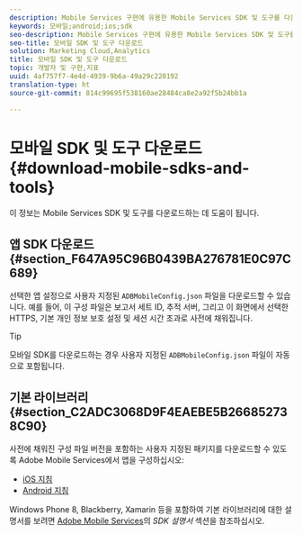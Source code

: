 ```yaml
---
description: Mobile Services 구현에 유용한 Mobile Services SDK 및 도구를 다운로드하는 데 도움이 되는 정보입니다.
keywords: 모바일;android;ios;sdk
seo-description: Mobile Services 구현에 유용한 Mobile Services SDK 및 도구를 다운로드하는 데 도움이 되는 정보입니다.
seo-title: 모바일 SDK 및 도구 다운로드
solution: Marketing Cloud,Analytics
title: 모바일 SDK 및 도구 다운로드
topic: 개발자 및 구현,지표
uuid: 4af757f7-4e4d-4939-9b6a-49a29c220192
translation-type: ht
source-git-commit: 814c99695f538160ae28484ca8e2a92f5b24bb1a

---
```



# 모바일 SDK 및 도구 다운로드{#download-mobile-sdks-and-tools}

이 정보는 Mobile Services SDK 및 도구를 다운로드하는 데 도움이 됩니다.

## 앱 SDK 다운로드 {#section_F647A95C96B0439BA276781E0C97C689}

선택한 앱 설정으로 사용자 지정된 `ADBMobileConfig.json` 파일을 다운로드할 수 있습니다. 예를 들어, 이 구성 파일은 보고서 세트 ID, 추적 서버, 그리고 이 화면에서 선택한 HTTPS, 기본 개인 정보 보호 설정 및 세션 시간 초과로 사전에 채워집니다.

>[!TIP]
>
>모바일 SDK를 다운로드하는 경우 사용자 지정된 `ADBMobileConfig.json` 파일이 자동으로 포함됩니다.

## 기본 라이브러리 {#section_C2ADC3068D9F4EAEBE5B266852738C90}

사전에 채워진 구성 파일 버전을 포함하는 사용자 지정된 패키지를 다운로드할 수 있도록 Adobe Mobile Services에서 앱을 구성하십시오:

* [iOS 지침](/help/ios/getting-started/requirements.md)
* [Android 지침](/help/android/getting-started/requirements.md)

Windows Phone 8, Blackberry, Xamarin 등을 포함하여 기본 라이브러리에 대한 설명서를 보려면 [Adobe Mobile Services](/help/using/home.md)의 *SDK 설명서* 섹션을 참조하십시오.

